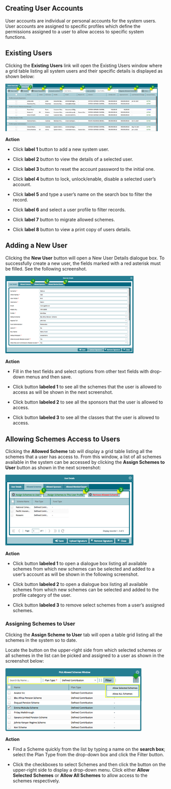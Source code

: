 ## Creating User Accounts

User accounts are individual or personal accounts for the system users. User accounts are assigned to specific profiles which define the permissions assigned to a user to allow access to specific system functions.

## Existing Users

Clicking the **Existing Users** link will open the Existing Users window where a grid table listing all system users and their specific details is displayed as shown below:

<img  alt="system users image" width="95%" height="auto"  class="center"  src="../media/adfd21.png">  


**Action**

-   Click **label 1** button to add a new system user.

-   Click **label 2** button to view the details of a selected user.

-   Click **label 3** button to reset the account password to the initial one.

-   Click **label 4** button to lock, unlock/enable, disable a selected user’s
    account.

-   Click **label 5** and type a user’s name on the search box to filter the record.

-   Click **label 6** and select a user profile to filter records.

-   Click **label 7** button to migrate allowed schemes.

-   Click **label 8** button to view a print copy of users details.

## Adding a New User

Clicking the **New User** button will open a New User Details dialogue box. To successfully create a new user, the fields marked with a red asterisk must be filled. See the following screenshot.

<img  alt="new user image" width="80%" height="auto"  class="center"  src="../media/adfd14.png">  


**Action**

-   Fill in the text fields and select options from other text fields with drop-down menus and then save.

-   Click button **labeled 1** to see all the schemes that the user is allowed to access as will be shown in the next screenshot.

-   Click button **labeled 2** to see all the sponsors that the user is allowed to access.

-   Click button **labeled 3** to see all the classes that the user is allowed to access.


## Allowing Schemes Access to Users

Clicking the **Allowed Scheme** tab will display a grid table listing all the schemes that a user has access to. From this window, a list of all schemes available in the system can be accessed by clicking the **Assign Schemes to User** button as shown in the next screenshot:

<img  alt="schemes to user image" width="80%" height="auto"  class="center"  src="../media/adfd8.png">  



**Action**

-   Click button **labeled 1** to open a dialogue box listing all available schemes from which new schemes can be selected and added to a user’s account as will be shown in the following screenshot.

-   Click button **labeled 2** to open a dialogue box listing all available schemes from which new schemes can be selected and added to the profile category of the user.

-   Click button **labeled 3** to remove select schemes from a user’s assigned schemes.

### Assigning Schemes to User

Clicking the **Assign Scheme** **to User** tab will open a table grid listing all the schemes in the system so to date.

Locate the button on the upper-right side from which selected schemes or all schemes in the list can be picked and assigned to a user as shown in the screenshot below:

<img  alt="assign schemes to user image" width="85%" height="auto"  class="center"  src="../media/adfd20.png">  


**Action**

-   Find a Scheme quickly from the list by typing a name on the **search box**; select the Plan Type from the drop-down box and click the Filter button.

-   Click the checkboxes to select Schemes and then click the button on the upper-right side to display a drop-down menu. Click either **Allow Selected** **Schemes** or **Allow All Schemes** to allow access to the  schemes respectively.